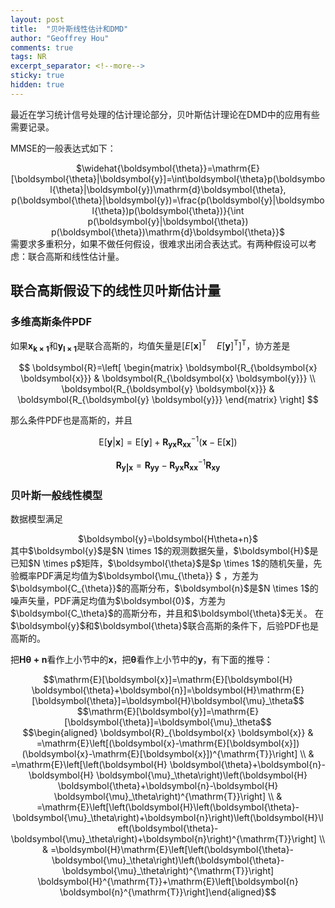 ```yaml
---
layout: post
title:  "贝叶斯线性估计和DMD"
author: "Geoffrey Hou"
comments: true
tags: NR
excerpt_separator: <!--more-->
sticky: true
hidden: true
---
```


<head>
    <script src="https://cdn.mathjax.org/mathjax/latest/MathJax.js?config=TeX-AMS-MML_HTMLorMML" type="text/javascript"></script>
    <script type="text/x-mathjax-config">
        MathJax.Hub.Config({
            tex2jax: {
            skipTags: ['script', 'noscript', 'style', 'textarea', 'pre'],
            inlineMath: [['$','$']]
            }
        });
    </script>
</head>

最近在学习统计信号处理的估计理论部分，贝叶斯估计理论在DMD中的应用有些需要记录。<!--more-->

MMSE的一般表达式如下：
<center>$\widehat{\boldsymbol{\theta}}=\mathrm{E}[\boldsymbol{\theta}|\boldsymbol{y}]=\int\boldsymbol{\theta}p(\boldsymbol{\theta}|\boldsymbol{y})\mathrm{d}\boldsymbol{\theta}, p(\boldsymbol{\theta}|\boldsymbol{y})=\frac{p(\boldsymbol{y}|\boldsymbol{\theta})p(\boldsymbol{\theta})}{\int p(\boldsymbol{y}|\boldsymbol{\theta}) p(\boldsymbol{\theta})\mathrm{d}\boldsymbol{\theta}}$</center>
需要求多重积分，如果不做任何假设，很难求出闭合表达式。有两种假设可以考虑：联合高斯和线性估计量。

## 联合高斯假设下的线性贝叶斯估计量
### 多维高斯条件PDF
如果$\boldsymbol{x_{k \times 1}}$和$\boldsymbol{y_{l \times 1}}$是联合高斯的，均值矢量是$\left[E[\boldsymbol{x}]^{\mathrm{T}} \quad E[\boldsymbol{y}]^{\mathrm{T}}\right]^{\mathrm{T}}$，协方差是

$$
 \boldsymbol{R}=\left[
 \begin{matrix}
   \boldsymbol{R_{\boldsymbol{x} \boldsymbol{x}}} & \boldsymbol{R_{\boldsymbol{x} \boldsymbol{y}}} \\
   \boldsymbol{R_{\boldsymbol{y} \boldsymbol{x}}} & \boldsymbol{R_{\boldsymbol{y} \boldsymbol{y}}}
 \end{matrix}
 \right]
$$

那么条件PDF也是高斯的，并且

$$\mathrm{E}[\boldsymbol{y}|\boldsymbol{x}]=\mathrm{E}[\boldsymbol{y}]+\boldsymbol{R_{\boldsymbol{y}\boldsymbol{x}}}\boldsymbol{R_{\boldsymbol{x}\boldsymbol{x}}}^{-1}(\boldsymbol{x}-\mathrm{E}[\boldsymbol{x}])$$

$$\boldsymbol{R_{\boldsymbol{y}|\boldsymbol{x}}}=\boldsymbol{R_{\boldsymbol{y}\boldsymbol{y}}}-\boldsymbol{R_{\boldsymbol{y}\boldsymbol{x}}}\boldsymbol{R_{\boldsymbol{x}\boldsymbol{x}}}^{-1}\boldsymbol{R_{\boldsymbol{x}\boldsymbol{y}}}$$

### 贝叶斯一般线性模型
数据模型满足
<center>$\boldsymbol{y}=\boldsymbol{H\theta+n}$</center>
其中$\boldsymbol{y}$是$N \times 1$的观测数据矢量，$\boldsymbol{H}$是已知$N \times p$矩阵，$\boldsymbol{\theta}$是$p \times 1$的随机矢量，先验概率PDF满足均值为$\boldsymbol{\mu_{\theta}} $ ，方差为$\boldsymbol{C_{\theta}}$的高斯分布，$\boldsymbol{n}$是$N \times 1$的噪声矢量，PDF满足均值为$\boldsymbol{0}$，方差为$\boldsymbol{C_\theta}$的高斯分布，并且和$\boldsymbol{\theta}$无关。
在$\boldsymbol{y}$和$\boldsymbol{\theta}$联合高斯的条件下，后验PDF也是高斯的。

把$\boldsymbol{H\theta+n}$看作上小节中的$\boldsymbol{x}$，把$\boldsymbol{\theta}$看作上小节中的$\boldsymbol{y}$，有下面的推导：
<center>$$\mathrm{E}[\boldsymbol{x}]=\mathrm{E}[\boldsymbol{H} \boldsymbol{\theta}+\boldsymbol{n}]=\boldsymbol{H}\mathrm{E}[\boldsymbol{\theta}]=\boldsymbol{H}\boldsymbol{\mu}_\theta$$</center>
<center>$$\mathrm{E}[\boldsymbol{y}]=\mathrm{E}[\boldsymbol{\theta}]=\boldsymbol{\mu}_\theta$$</center>
<center>$$\begin{aligned} \boldsymbol{R}_{\boldsymbol{x} \boldsymbol{x}} & =\mathrm{E}\left[(\boldsymbol{x}-\mathrm{E}[\boldsymbol{x}])(\boldsymbol{x}-\mathrm{E}[\boldsymbol{x}])^{\mathrm{T}}\right] \\ & =\mathrm{E}\left[\left(\boldsymbol{H} \boldsymbol{\theta}+\boldsymbol{n}-\boldsymbol{H} \boldsymbol{\mu}_\theta\right)\left(\boldsymbol{H} \boldsymbol{\theta}+\boldsymbol{n}-\boldsymbol{H} \boldsymbol{\mu}_\theta\right)^{\mathrm{T}}\right] \\ & =\mathrm{E}\left[\left(\boldsymbol{H}\left(\boldsymbol{\theta}-\boldsymbol{\mu}_\theta\right)+\boldsymbol{n}\right)\left(\boldsymbol{H}\left(\boldsymbol{\theta}-\boldsymbol{\mu}_\theta\right)+\boldsymbol{n}\right)^{\mathrm{T}}\right] \\ & =\boldsymbol{H}\mathrm{E}\left[\left(\boldsymbol{\theta}-\boldsymbol{\mu}_\theta\right)\left(\boldsymbol{\theta}-\boldsymbol{\mu}_\theta\right)^{\mathrm{T}}\right] \boldsymbol{H}^{\mathrm{T}}+\mathrm{E}\left[\boldsymbol{n} \boldsymbol{n}^{\mathrm{T}}\right]\end{aligned}$$</center>
